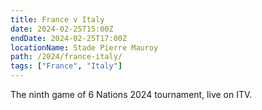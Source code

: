 ```yaml
---
title: France v Italy
date: 2024-02-25T15:00Z
endDate: 2024-02-25T17:00Z
locationName: Stade Pierre Mauroy
path: /2024/france-italy/
tags: ["France", "Italy"]
---
```


The ninth game of 6 Nations 2024 tournament, live on ITV.
